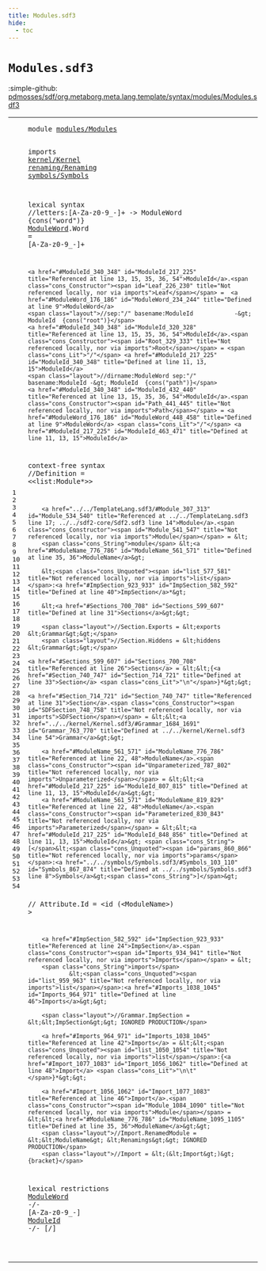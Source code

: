 ```yaml
---
title: Modules.sdf3
hide:
  - toc
---
```


# `Modules.sdf3`

:simple-github: [pdmosses/sdf/org.metaborg.meta.lang.template/syntax/modules/Modules.sdf3]

[pdmosses/sdf/org.metaborg.meta.lang.template/syntax/modules/Modules.sdf3]: https://github.com/pdmosses/sdf/blob/master/org.metaborg.meta.lang.template/syntax/modules/Modules.sdf3 "The source file on GitHub"

<div class="sdf3"><table class="highlighttable"><tbody><tr><td class="linenos"><div class="linenodiv"><pre><span></span>1
2
3
4
5
6
7
8
9
10
11
12
13
14
15
16
17
18
19
20
21
22
23
24
25
26
27
28
29
30
31
32
33
34
35
36
37
38
39
40
41
42
43
44
45
46
47
48
49
50
51
52
53
54
</pre></div></td>
<td class="code"><pre><code><span class="keyword">module</span> <a href="../../TemplateLang.sdf3/#modules/Modules_219_234" id="modules/Modules_7_22" title="Referenced at ../../TemplateLang.sdf3 line 13; ../../sdf2-core/SDF.sdf3 line 2; ../../sdf2-core/Sdf2-Syntax.sdf3 line 5; ../../sdf2-core/Sdf2.sdf3 line 10">modules/Modules</a>

<span class="keyword">imports</span> <a href="../../kernel/Kernel.sdf3/#kernel/Kernel_7_20" id="kernel/Kernel_32_45" title="Defined at ../../kernel/Kernel.sdf3 line 1">kernel/Kernel</a> 
        <a href="../../renaming/Renaming.sdf3/#renaming/Renaming_7_24" id="renaming/Renaming_55_72" title="Defined at ../../renaming/Renaming.sdf3 line 1">renaming/Renaming</a>
        <a href="../../symbols/Symbols.sdf3/#symbols/Symbols_7_22" id="symbols/Symbols_81_96" title="Defined at ../../symbols/Symbols.sdf3 line 1">symbols/Symbols</a>
 
<span class="keyword">lexical syntax</span>
    <span class="layout">//letters:[A-Za-z0-9\_\-]+ -&gt; ModuleWord  {cons("word")}</span>
        <a href="#ModuleWord_234_244" id="ModuleWord_176_186" title="Referenced at line 11, 15, 53">ModuleWord</a>.<span class="cons_Constructor"><span id="Word_187_191" title="Not referenced locally, nor via imports">Word</span></span> = [<span class="cons_Regular">A</span>-<span class="cons_Regular">Z</span><span class="cons_Regular">a</span>-<span class="cons_Regular">z</span><span class="cons_Regular">0</span>-<span class="cons_Regular">9</span>\_\-]+
        
    <a href="#ModuleId_340_348" id="ModuleId_217_225" title="Referenced at line 13, 15, 35, 36, 54">ModuleId</a>.<span class="cons_Constructor"><span id="Leaf_226_230" title="Not referenced locally, nor via imports">Leaf</span></span> =  <a href="#ModuleWord_176_186" id="ModuleWord_234_244" title="Defined at line 9">ModuleWord</a>
    <span class="layout">//sep:"/" basename:ModuleId            -&gt; ModuleId  {cons("root")}</span>
    <a href="#ModuleId_340_348" id="ModuleId_320_328" title="Referenced at line 13, 15, 35, 36, 54">ModuleId</a>.<span class="cons_Constructor"><span id="Root_329_333" title="Not referenced locally, nor via imports">Root</span></span> = <span class="cons_Lit">"/"</span> <a href="#ModuleId_217_225" id="ModuleId_340_348" title="Defined at line 11, 13, 15">ModuleId</a>
    <span class="layout">//dirname:ModuleWord sep:"/" basename:ModuleId -&gt; ModuleId  {cons("path")}</span>
    <a href="#ModuleId_340_348" id="ModuleId_432_440" title="Referenced at line 13, 15, 35, 36, 54">ModuleId</a>.<span class="cons_Constructor"><span id="Path_441_445" title="Not referenced locally, nor via imports">Path</span></span> = <a href="#ModuleWord_176_186" id="ModuleWord_448_458" title="Defined at line 9">ModuleWord</a> <span class="cons_Lit">"/"</span> <a href="#ModuleId_217_225" id="ModuleId_463_471" title="Defined at line 11, 13, 15">ModuleId</a>
    

<span class="keyword">context-free syntax</span>
        <span class="layout">//Definition = &lt;&lt;list:Module*&gt;&gt;</span>
        
        <a href="../../TemplateLang.sdf3/#Module_307_313" id="Module_534_540" title="Referenced at ../../TemplateLang.sdf3 line 17; ../../sdf2-core/Sdf2.sdf3 line 14">Module</a>.<span class="cons_Constructor"><span id="Module_541_547" title="Not referenced locally, nor via imports">Module</span></span> = &lt;
        <span class="cons_String">module</span> &lt;<a href="#ModuleName_776_786" id="ModuleName_561_571" title="Defined at line 35, 36">ModuleName</a>&gt;
        
        &lt;<span class="cons_Unquoted"><span id="list_577_581" title="Not referenced locally, nor via imports">list</span></span>:<a href="#ImpSection_923_933" id="ImpSection_582_592" title="Defined at line 40">ImpSection</a>*&gt;
        
        &lt;<a href="#Sections_700_708" id="Sections_599_607" title="Defined at line 31">Sections</a>&gt;&gt;
        
        <span class="layout">//Section.Exports = &lt;exports &lt;Grammar&gt;&gt;</span>
        <span class="layout">//Section.Hiddens = &lt;hiddens &lt;Grammar&gt;&gt;</span>
        
    <a href="#Sections_599_607" id="Sections_700_708" title="Referenced at line 26">Sections</a> = &lt;&lt;{<a href="#Section_740_747" id="Section_714_721" title="Defined at line 33">Section</a> <span class="cons_Lit">"\n"</span>}*&gt;&gt;
    
    <a href="#Section_714_721" id="Section_740_747" title="Referenced at line 31">Section</a>.<span class="cons_Constructor"><span id="SDFSection_748_758" title="Not referenced locally, nor via imports">SDFSection</span></span> = &lt;&lt;<a href="../../kernel/Kernel.sdf3/#Grammar_1684_1691" id="Grammar_763_770" title="Defined at ../../kernel/Kernel.sdf3 line 54">Grammar</a>&gt;&gt;
        
        <a href="#ModuleName_561_571" id="ModuleName_776_786" title="Referenced at line 22, 48">ModuleName</a>.<span class="cons_Constructor"><span id="Unparameterized_787_802" title="Not referenced locally, nor via imports">Unparameterized</span></span> = &lt;&lt;<a href="#ModuleId_217_225" id="ModuleId_807_815" title="Defined at line 11, 13, 15">ModuleId</a>&gt;&gt;
        <a href="#ModuleName_561_571" id="ModuleName_819_829" title="Referenced at line 22, 48">ModuleName</a>.<span class="cons_Constructor"><span id="Parameterized_830_843" title="Not referenced locally, nor via imports">Parameterized</span></span> = &lt;&lt;<a href="#ModuleId_217_225" id="ModuleId_848_856" title="Defined at line 11, 13, 15">ModuleId</a>&gt; <span class="cons_String">[</span>&lt;<span class="cons_Unquoted"><span id="params_860_866" title="Not referenced locally, nor via imports">params</span></span>:<a href="../../symbols/Symbols.sdf3/#Symbols_103_110" id="Symbols_867_874" title="Defined at ../../symbols/Symbols.sdf3 line 8">Symbols</a>&gt;<span class="cons_String">]</span>&gt;
        
<span class="layout">//        Attribute.Id = &lt;id (&lt;ModuleName&gt;) &gt; </span>
        
        <a href="#ImpSection_582_592" id="ImpSection_923_933" title="Referenced at line 24">ImpSection</a>.<span class="cons_Constructor"><span id="Imports_934_941" title="Not referenced locally, nor via imports">Imports</span></span> = &lt;
        <span class="cons_String">imports</span> 
                &lt;<span class="cons_Unquoted"><span id="list_959_963" title="Not referenced locally, nor via imports">list</span></span>:<a href="#Imports_1038_1045" id="Imports_964_971" title="Defined at line 46">Imports</a>&gt;&gt;
        
        <span class="layout">//Grammar.ImpSection = &lt;&lt;ImpSection&gt;&gt; IGNORED PRODUCTION</span>
         
        <a href="#Imports_964_971" id="Imports_1038_1045" title="Referenced at line 42">Imports</a> = &lt;&lt;<span class="cons_Unquoted"><span id="list_1050_1054" title="Not referenced locally, nor via imports">list</span></span>:{<a href="#Import_1077_1083" id="Import_1056_1062" title="Defined at line 48">Import</a> <span class="cons_Lit">"\n\t"</span>}*&gt;&gt;
        
        <a href="#Import_1056_1062" id="Import_1077_1083" title="Referenced at line 46">Import</a>.<span class="cons_Constructor"><span id="Module_1084_1090" title="Not referenced locally, nor via imports">Module</span></span> = &lt;&lt;<a href="#ModuleName_776_786" id="ModuleName_1095_1105" title="Defined at line 35, 36">ModuleName</a>&gt;&gt;
        <span class="layout">//Import.RenamedModule = &lt;&lt;ModuleName&gt; &lt;Renamings&gt;&gt; IGNORED PRODUCTION</span>
        <span class="layout">//Import = &lt;(&lt;Import&gt;)&gt; {bracket}</span>

  <span class="keyword">lexical restrictions</span>
    <a href="#ModuleWord_176_186" id="ModuleWord_1243_1253" title="Defined at line 9">ModuleWord</a> -/- [<span class="cons_Regular">A</span>-<span class="cons_Regular">Z</span><span class="cons_Regular">a</span>-<span class="cons_Regular">z</span><span class="cons_Regular">0</span>-<span class="cons_Regular">9</span>\_\-]
    <a href="#ModuleId_217_225" id="ModuleId_1278_1286" title="Defined at line 11, 13, 15">ModuleId</a> -/- [\/]

</code></pre></td></tr></tbody></table></div>